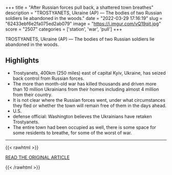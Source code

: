 +++
title = "After Russian forces pull back, a shattered town breathes"
description = "TROSTYANETS, Ukraine (AP) — The bodies of two Russian soldiers lie abandoned in the woods."
date = "2022-03-29 17:16:19"
slug = "62433ebf6e2fa075ed2ab079"
image = "https://i.imgur.com/vQ19qit.jpg"
score = "2507"
categories = ['station', 'war', 'pull']
+++

TROSTYANETS, Ukraine (AP) — The bodies of two Russian soldiers lie abandoned in the woods.

## Highlights

- Trostyanets, 400km (250 miles) east of capital Kyiv, Ukraine, has seized back control from Russian forces.
- The more than month-old war has killed thousands and driven more than 10 million Ukrainians from their homes including almost 4 million from their country.
- It is not clear where the Russian forces went, under what circumstances they fled or whether the town will remain free of them in the days ahead.
- U.S.
- defense official: Washington believes the Ukrainians have retaken Trostyanets.
- The entire town had been occupied as well, there is some space for some residents to breathe, for some of the worst of war.

---

{{< rawhtml >}}
  <p class="article-category">
    <a target="_blank" href="https://apnews.com/article/russia-ukraine-business-europe-614463bc36092687537939c7538f4360">READ THE ORIGINAL ARTICLE</a>
  </p>
{{< /rawhtml >}}
